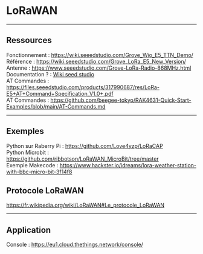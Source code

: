 # LoRaWAN

---

## Ressources

Fonctionnement : https://wiki.seeedstudio.com/Grove_Wio_E5_TTN_Demo/  
Référence : https://wiki.seeedstudio.com/Grove_LoRa_E5_New_Version/  
Antenne : https://www.seeedstudio.com/Grove-LoRa-Radio-868MHz.html  
Documentation ? : [Wiki seed studio](https://wiki.seeedstudio.com/Grove_Wio_E5_TTN_Demo/)  
AT Commandes : https://files.seeedstudio.com/products/317990687/res/LoRa-E5+AT+Command+Specification_V1.0+.pdf  
AT Commandes : https://github.com/beegee-tokyo/RAK4631-Quick-Start-Examples/blob/main/AT-Commands.md

---
## Exemples

Python sur Raberry Pi : https://github.com/Love4yzp/LoRaCAP  
Python Microbit : https://github.com/ribbotson/LoRaWAN_MicroBit/tree/master  
Exemple Makecode : https://www.hackster.io/idreams/lora-weather-station-with-bbc-micro-bit-3f14f8  

## Protocole LoRaWAN

https://fr.wikipedia.org/wiki/LoRaWAN#Le_protocole_LoRaWAN  

---

## Application

Console : https://eu1.cloud.thethings.network/console/  
